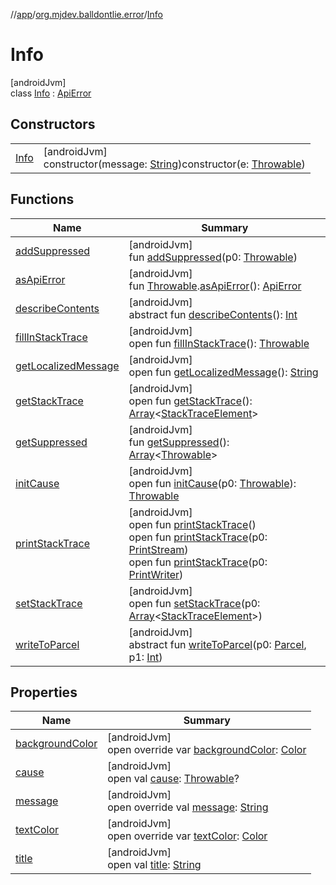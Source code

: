 //[app](../../../index.md)/[org.mjdev.balldontlie.error](../index.md)/[Info](index.md)

# Info

[androidJvm]\
class [Info](index.md) : [ApiError](../-api-error/index.md)

## Constructors

| | |
|---|---|
| [Info](-info.md) | [androidJvm]<br>constructor(message: [String](https://kotlinlang.org/api/latest/jvm/stdlib/kotlin/-string/index.html))constructor(e: [Throwable](https://kotlinlang.org/api/latest/jvm/stdlib/kotlin/-throwable/index.html)) |

## Functions

| Name | Summary |
|---|---|
| [addSuppressed](index.md#282858770%2FFunctions%2F-912451524) | [androidJvm]<br>fun [addSuppressed](index.md#282858770%2FFunctions%2F-912451524)(p0: [Throwable](https://kotlinlang.org/api/latest/jvm/stdlib/kotlin/-throwable/index.html)) |
| [asApiError](../-api-error/-companion/as-api-error.md) | [androidJvm]<br>fun [Throwable](https://kotlinlang.org/api/latest/jvm/stdlib/kotlin/-throwable/index.html).[asApiError](../-api-error/-companion/as-api-error.md)(): [ApiError](../-api-error/index.md) |
| [describeContents](index.md#-1578325224%2FFunctions%2F-912451524) | [androidJvm]<br>abstract fun [describeContents](index.md#-1578325224%2FFunctions%2F-912451524)(): [Int](https://kotlinlang.org/api/latest/jvm/stdlib/kotlin/-int/index.html) |
| [fillInStackTrace](index.md#-1102069925%2FFunctions%2F-912451524) | [androidJvm]<br>open fun [fillInStackTrace](index.md#-1102069925%2FFunctions%2F-912451524)(): [Throwable](https://kotlinlang.org/api/latest/jvm/stdlib/kotlin/-throwable/index.html) |
| [getLocalizedMessage](index.md#1043865560%2FFunctions%2F-912451524) | [androidJvm]<br>open fun [getLocalizedMessage](index.md#1043865560%2FFunctions%2F-912451524)(): [String](https://kotlinlang.org/api/latest/jvm/stdlib/kotlin/-string/index.html) |
| [getStackTrace](index.md#2050903719%2FFunctions%2F-912451524) | [androidJvm]<br>open fun [getStackTrace](index.md#2050903719%2FFunctions%2F-912451524)(): [Array](https://kotlinlang.org/api/latest/jvm/stdlib/kotlin/-array/index.html)&lt;[StackTraceElement](https://developer.android.com/reference/kotlin/java/lang/StackTraceElement.html)&gt; |
| [getSuppressed](index.md#672492560%2FFunctions%2F-912451524) | [androidJvm]<br>fun [getSuppressed](index.md#672492560%2FFunctions%2F-912451524)(): [Array](https://kotlinlang.org/api/latest/jvm/stdlib/kotlin/-array/index.html)&lt;[Throwable](https://kotlinlang.org/api/latest/jvm/stdlib/kotlin/-throwable/index.html)&gt; |
| [initCause](index.md#-418225042%2FFunctions%2F-912451524) | [androidJvm]<br>open fun [initCause](index.md#-418225042%2FFunctions%2F-912451524)(p0: [Throwable](https://kotlinlang.org/api/latest/jvm/stdlib/kotlin/-throwable/index.html)): [Throwable](https://kotlinlang.org/api/latest/jvm/stdlib/kotlin/-throwable/index.html) |
| [printStackTrace](index.md#-1769529168%2FFunctions%2F-912451524) | [androidJvm]<br>open fun [printStackTrace](index.md#-1769529168%2FFunctions%2F-912451524)()<br>open fun [printStackTrace](index.md#1841853697%2FFunctions%2F-912451524)(p0: [PrintStream](https://developer.android.com/reference/kotlin/java/io/PrintStream.html))<br>open fun [printStackTrace](index.md#1175535278%2FFunctions%2F-912451524)(p0: [PrintWriter](https://developer.android.com/reference/kotlin/java/io/PrintWriter.html)) |
| [setStackTrace](index.md#2135801318%2FFunctions%2F-912451524) | [androidJvm]<br>open fun [setStackTrace](index.md#2135801318%2FFunctions%2F-912451524)(p0: [Array](https://kotlinlang.org/api/latest/jvm/stdlib/kotlin/-array/index.html)&lt;[StackTraceElement](https://developer.android.com/reference/kotlin/java/lang/StackTraceElement.html)&gt;) |
| [writeToParcel](index.md#-1754457655%2FFunctions%2F-912451524) | [androidJvm]<br>abstract fun [writeToParcel](index.md#-1754457655%2FFunctions%2F-912451524)(p0: [Parcel](https://developer.android.com/reference/kotlin/android/os/Parcel.html), p1: [Int](https://kotlinlang.org/api/latest/jvm/stdlib/kotlin/-int/index.html)) |

## Properties

| Name | Summary |
|---|---|
| [backgroundColor](background-color.md) | [androidJvm]<br>open override var [backgroundColor](background-color.md): [Color](https://developer.android.com/reference/kotlin/androidx/compose/ui/graphics/Color.html) |
| [cause](index.md#-654012527%2FProperties%2F-912451524) | [androidJvm]<br>open val [cause](index.md#-654012527%2FProperties%2F-912451524): [Throwable](https://kotlinlang.org/api/latest/jvm/stdlib/kotlin/-throwable/index.html)? |
| [message](../-api-error/message.md) | [androidJvm]<br>open override val [message](../-api-error/message.md): [String](https://kotlinlang.org/api/latest/jvm/stdlib/kotlin/-string/index.html) |
| [textColor](text-color.md) | [androidJvm]<br>open override var [textColor](text-color.md): [Color](https://developer.android.com/reference/kotlin/androidx/compose/ui/graphics/Color.html) |
| [title](../-api-error/title.md) | [androidJvm]<br>open val [title](../-api-error/title.md): [String](https://kotlinlang.org/api/latest/jvm/stdlib/kotlin/-string/index.html) |
